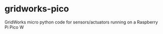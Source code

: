 # gridworks-pico
GridWorks micro python code for sensors/actuators running on a Raspberry Pi Pico W
